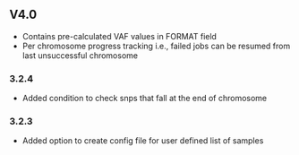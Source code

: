 ## V4.0 ########
* Contains pre-calculated VAF values in FORMAT field
*  Per chromosome progress tracking i.e., failed jobs can be resumed from last unsuccessful chromosome

### 3.2.4 ########

* Added condition to check snps that fall at the end of chromosome

### 3.2.3 ########

*	Added option to create config file for user defined list of samples
